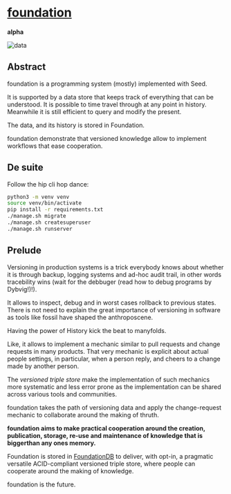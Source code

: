 # [foundation](https://github.com/amirouche/foundation)

**alpha**

![data](https://github.com/amirouche/foundation/raw/main/data.jpg)

## Abstract

foundation is a programming system (mostly) implemented with Seed.

It is supported by a data store that keeps track of everything 
that can be understood. It is possible to time travel through 
at any point in history. Meanwhile it is still efficient to query
and modify the present.  

The data, and its history is stored in Foundation.

foundation demonstrate that versioned knowledge allow to implement workflows
that ease cooperation.

## De suite

Follow the hip cli hop dance:

```sh
python3 -m venv venv
source venv/bin/activate
pip install -r requirements.txt
./manage.sh migrate
./manage.sh createsuperuser
./manage.sh runserver
```

## Prelude

Versioning in production systems is a trick everybody knows about
whether it is through backup, logging systems and ad-hoc audit
trail, in other words tracebility wins (wait for the debbuger (read how to debug programs by Dybvig!)!).

It allows to
inspect, debug and in worst cases rollback to previous states. There
is not need to explain the great importance of versioning in software
as tools like fossil have shaped the anthroposcene.

Having the power of History kick the beat to manyfolds.

Like, it allows to implement a mechanic similar to  pull
requests and change requests in many products.  That very
mechanic is explicit about actual people settings, in particular, 
when a person reply, and cheers to a change made by another person.

The *versioned triple store* make the implementation of such mechanics
more systematic and less error prone as the implementation can be
shared across various tools and communities.

foundation takes the path of versioning data and apply the
change-request mechanic to collaborate around the making of thruth.

**foundation aims to make practical cooperation around the creation, 
publication, storage, re-use and maintenance of knowledge that is biggerthan
any ones memory.** 

Foundation is stored in 
[FoundationDB](https://www.foundationdb.org/)
to deliver, with opt-in, a pragmatic versatile ACID-compliant versioned triple store, 
where people can cooperate around the making of knowledge. 

foundation is the future.
